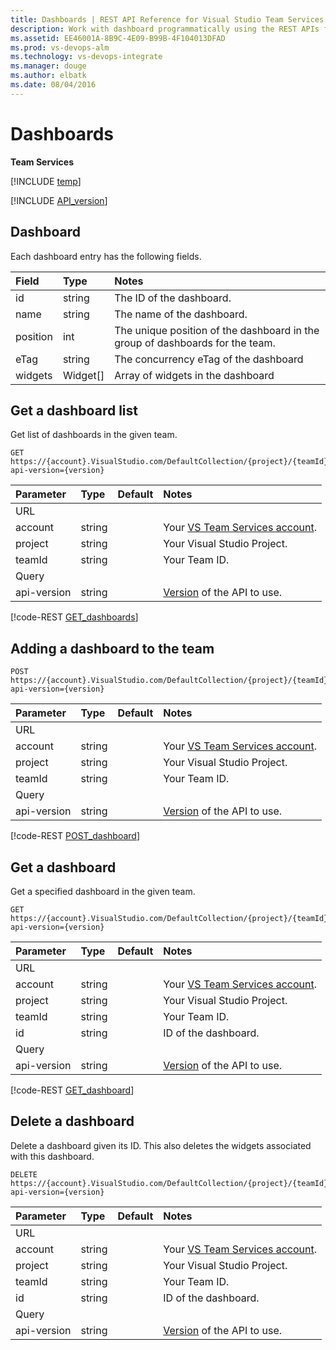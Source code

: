 ```yaml
---
title: Dashboards | REST API Reference for Visual Studio Team Services and Team Foundation Server
description: Work with dashboard programmatically using the REST APIs for Visual Studio Team Services (VSTS).
ms.assetid: EE46001A-8B9C-4E09-B99B-4F104013DFAD
ms.prod: vs-devops-alm
ms.technology: vs-devops-integrate
ms.manager: douge
ms.author: elbatk
ms.date: 08/04/2016
---
```


# Dashboards

**Team Services**

[!INCLUDE [temp](../_data/disclaimer.md)]

[!INCLUDE [API_version](../_data/version3-preview2.md)]


## Dashboard
<a id="Dashboard"></a>
Each dashboard entry has the following fields.

| Field            | Type             | Notes                                            
| :-----------     | :--------        | :--------                                        
| id               | string           | The ID of the dashboard.
| name             | string           | The name of the dashboard.
| position         | int              | The unique position of the dashboard in the group of dashboards for the team.
| eTag             | string           | The concurrency eTag of the dashboard
| widgets          | Widget[]         | Array of widgets in the dashboard      


## Get a dashboard list
<a id="GetDashboards"></a>
Get list of dashboards in the given team.

```no-highlight
GET https://{account}.VisualStudio.com/DefaultCollection/{project}/{teamId}/_apis/dashboard/dashboards/?api-version={version}
```

| Parameter    | Type         | Default    | Notes
| :----------- | :----------- | :--------- | :-----------------
| URL
| account      | string       |            | Your [VS Team Services account](../../get-started/rest/basics.md#vs-team-services).
| project      | string       |            | Your Visual Studio Project.
| teamId       | string       |            | Your Team ID.
| Query
| api-version  | string       |            | [Version](../../get-started/rest/basics.md#versions) of the API to use.


[!code-REST [GET_dashboards](./_data/GET_dashboards.json)]

## Adding a dashboard to the team
<a id="AddDashboard"></a>
<a name="addingadashboardtotheteam" />

```no-highlight
POST https://{account}.VisualStudio.com/DefaultCollection/{project}/{teamId}/_apis/dashboard/dashboards/?api-version={version}
```

| Parameter    | Type       | Default   | Notes
| :----------- | :--------- | :-------- | :-----------------------------------------------------
| URL
| account      | string     |           | Your [VS Team Services account](../../get-started/rest/basics.md#vs-team-services).
| project      | string     |           | Your Visual Studio Project.
| teamId       | string     |           | Your Team ID.
| Query
| api-version  | string     |           | [Version](../../get-started/rest/basics.md#versions) of the API to use.

[!code-REST [POST_dashboard](./_data/POST_dashboard.json)]

## Get a dashboard
<a id="GetDashboard"></a>
Get a specified dashboard in the given team.

```no-highlight
GET https://{account}.VisualStudio.com/DefaultCollection/{project}/{teamId}/_apis/dashboard/dashboards/{id}?api-version={version}
```

| Parameter    | Type         | Default    | Notes
| :----------- | :----------- | :--------- | :-----------------
| URL
| account      | string       |            | Your [VS Team Services account](../../get-started/rest/basics.md#vs-team-services).
| project      | string       |            | Your Visual Studio Project.
| teamId       | string       |            | Your Team ID.
| id           | string       |            | ID of the dashboard.
| Query
| api-version  | string       |            | [Version](../../get-started/rest/basics.md#versions) of the API to use.

[!code-REST [GET_dashboard](./_data/GET_dashboard.json)]

## Delete a dashboard
<a id="DeleteDashboard"></a>
Delete a dashboard given its ID. This also deletes the widgets associated with this dashboard.

```no-highlight
DELETE https://{account}.VisualStudio.com/DefaultCollection/{project}/{teamId}/_apis/dashboard/dashboards/{id}?api-version={version}
```

| Parameter    | Type       | Default    | Notes
| :----------- | :--------- | :--------- | :-----------------
| URL
| account      | string     |            | Your [VS Team Services account](../../get-started/rest/basics.md#vs-team-services).
| project      | string     |            | Your Visual Studio Project.
| teamId       | string     |            | Your Team ID.
| id           | string     |            | ID of the dashboard.
| Query
| api-version  | string     |            | [Version](../../get-started/rest/basics.md#versions) of the API to use.
